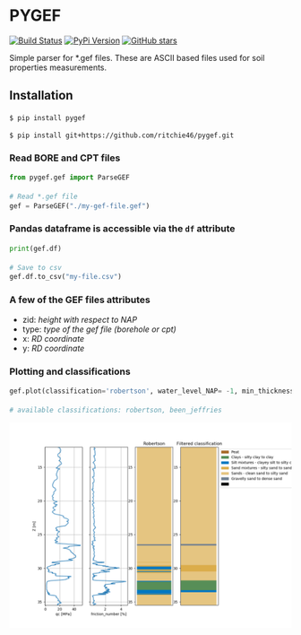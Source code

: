 # PYGEF
[![Build Status](https://travis-ci.org/ritchie46/pygef.svg?branch=master)](https://travis-ci.org/ritchie46/pygef)
[![PyPi Version](https://img.shields.io/pypi/v/pygef.svg)](https://pypi.org/project/pygef)
[![GitHub stars](https://img.shields.io/github/stars/ritchie46/pygef.svg?logo=github&label=Stars&logoColor=white)](https://github.com/ritchie46/pygef)

Simple parser for *.gef files. These are ASCII based files used for soil properties measurements. 

## Installation
`$ pip install pygef`

`$ pip install git+https://github.com/ritchie46/pygef.git`

### Read BORE and CPT files
```python
from pygef.gef import ParseGEF

# Read *.gef file
gef = ParseGEF("./my-gef-file.gef")
```


### Pandas dataframe is accessible via the `df` attribute
```python
print(gef.df)

# Save to csv
gef.df.to_csv("my-file.csv")
```

### A few of the GEF files attributes

* zid: *height with respect to NAP*
* type: *type of the gef file (borehole or cpt)*
* x: *RD coordinate*
* y: *RD coordinate*


### Plotting and classifications

```python
gef.plot(classification='robertson', water_level_NAP= -1, min_thickness= 0.2, show=True)  

# available classifications: robertson, been_jeffries
```


![](img/gef_classified_grouped.png)

